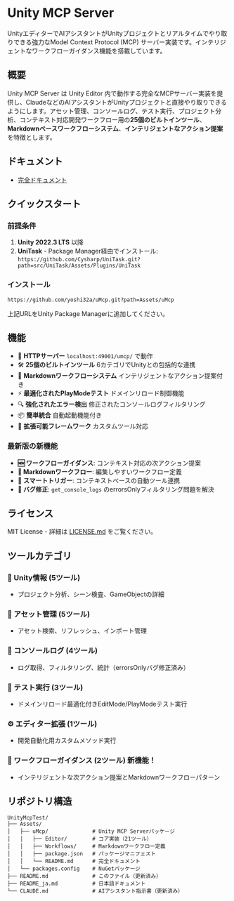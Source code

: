 # Unity MCP Server

UnityエディターでAIアシスタントがUnityプロジェクトとリアルタイムでやり取りできる強力なModel Context Protocol (MCP) サーバー実装です。インテリジェントなワークフローガイダンス機能を搭載しています。

## 概要

Unity MCP Server は Unity Editor 内で動作する完全なMCPサーバー実装を提供し、ClaudeなどのAIアシスタントがUnityプロジェクトと直接やり取りできるようにします。アセット管理、コンソールログ、テスト実行、プロジェクト分析、コンテキスト対応開発ワークフロー用の**25個のビルトインツール**、**Markdownベースワークフローシステム**、**インテリジェントなアクション提案**を特徴とします。

## ドキュメント

- [完全ドキュメント](Assets/uMcp/README.md)

## クイックスタート

### 前提条件

1. **Unity 2022.3 LTS** 以降
2. **UniTask** - Package Manager経由でインストール: `https://github.com/Cysharp/UniTask.git?path=src/UniTask/Assets/Plugins/UniTask`

### インストール

```
https://github.com/yoshi32a/uMcp.git?path=Assets/uMcp
```

上記URLをUnity Package Managerに追加してください。

## 機能

- 🚀 **HTTPサーバー** `localhost:49001/umcp/` で動作
- 🛠️ **25個のビルトインツール** 6カテゴリでUnityとの包括的な連携
- 🧠 **Markdownワークフローシステム** インテリジェントなアクション提案付き
- ⚡ **最適化されたPlayModeテスト** ドメインリロード制御機能
- 🔍 **強化されたエラー検出** 修正されたコンソールログフィルタリング
- 📦 **簡単統合** 自動起動機能付き
- 🔧 **拡張可能フレームワーク** カスタムツール対応

### 最新版の新機能
- **🆕 ワークフローガイダンス**: コンテキスト対応の次アクション提案
- **📝 Markdownワークフロー**: 編集しやすいワークフロー定義
- **🎯 スマートトリガー**: コンテキストベースの自動ツール連携
- **🐛 バグ修正**: `get_console_logs` のerrorsOnlyフィルタリング問題を解決

## ライセンス

MIT License - 詳細は [LICENSE.md](LICENSE.md) をご覧ください。

## ツールカテゴリ

### 🎯 Unity情報 (5ツール)
- プロジェクト分析、シーン検査、GameObjectの詳細

### 📁 アセット管理 (5ツール)  
- アセット検索、リフレッシュ、インポート管理

### 🐛 コンソールログ (4ツール)
- ログ取得、フィルタリング、統計（errorsOnlyバグ修正済み）

### 🧪 テスト実行 (3ツール)
- ドメインリロード最適化付きEditMode/PlayModeテスト実行

### ⚙️ エディター拡張 (1ツール)
- 開発自動化用カスタムメソッド実行

### 🧠 ワークフローガイダンス (2ツール) **新機能！**
- インテリジェントな次アクション提案とMarkdownワークフローパターン

## リポジトリ構造

```
UnityMcpTest/
├── Assets/
│   ├── uMcp/              # Unity MCP Serverパッケージ
│   │   ├── Editor/        # コア実装（21ツール）
│   │   ├── Workflows/     # Markdownワークフロー定義
│   │   ├── package.json   # パッケージマニフェスト
│   │   └── README.md      # 完全ドキュメント
│   └── packages.config    # NuGetパッケージ
├── README.md              # このファイル（更新済み）
├── README_ja.md           # 日本語ドキュメント
└── CLAUDE.md              # AIアシスタント指示書（更新済み）
```
